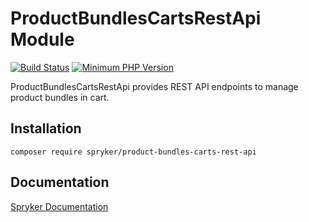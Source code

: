 # ProductBundlesCartsRestApi Module
[![Build Status](https://travis-ci.org/spryker/product-bundles-carts-rest-api.svg)](https://travis-ci.org/spryker/product-bundles-carts-rest-api)
[![Minimum PHP Version](https://img.shields.io/badge/php-%3E%3D%207.2-8892BF.svg)](https://php.net/)

ProductBundlesCartsRestApi provides REST API endpoints to manage product bundles in cart.

## Installation

```
composer require spryker/product-bundles-carts-rest-api
```

## Documentation

[Spryker Documentation](https://academy.spryker.com/developing_with_spryker/module_guide/modules.html)
